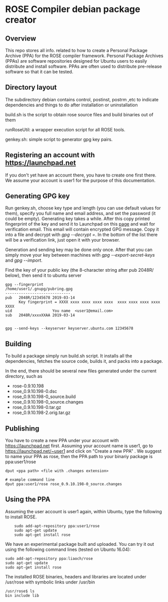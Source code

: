# ROSE Compiler debian package creator

## Overview

This repo stores all info. related to how to create a Personal Package Archive (PPA) for the ROSE compiler framework. Personal Package Archives (PPAs) are software repositories designed for Ubuntu users to easily distribute and install software. PPAs are often used to distribute pre-release software so that it can be tested.

## Directory layout

The subdirectory debian contains control, postinst, postrm ,etc to indicate dependencies and things to do after installation or uninstallation

build.sh is the script to obtain rose source files and build binaries out of them

runRoseUtil: a wrapper execution script for all ROSE tools. 

genkey.sh: simple script to generator gpg key pairs. 

## Registering an account with https://launchpad.net

If you don't yet have an account there, you have to create one first there. We assume your account is user1 for the purpose of this documentation. 

## Generating GPG key

Run genkey.sh, choose key type and length (you can use default values for them), specify you full name and email address, and set the password (it could be empty). Generating key takes a while. After this copy printed fingerprint of the key and send it to Launchpad on this [page](https://launchpad.net/~/+editpgpkeys) and wait for verification email. This email will contain encrypted GPG message. Copy it into a file and decrypt with *gpg --decrypt <file>=*. In the bottom of the list there will be a verification link, just open it with your browser.

Generation and sending key may be done only once. After that you can simply move your key between machines with *gpg --export-secret-keys* and *gpg --import*.

Find the key of your public key (the 8-character string after pub 2048R/ below), then send it to ubuntu server

```
gpg --fingerprint
/home/user1/.gnupg/pubring.gpg
-----------------------------
pub   2048R/12345678 2019-03-14
      Key fingerprint = XXXX xxxx xxxx xxxx xxxx  xxxx xxxx xxxx xxxx XXXX
uid                  You name  <user1@email.com>
sub   2048R/xxxxXXAA 2019-03-14


gpg --send-keys --keyserver keyserver.ubuntu.com 12345678 
```

## Building

To build a package simply run build.sh script. It installs all the dependencies, fetches the source code, builds it, and packs into a package.

In the end, there should be several new files generated under the current directory, such as

* rose-0.9.10.198
* rose_0.9.10.198-0.dsc
* rose_0.9.10.198-0_source.build
* rose_0.9.10.198-0_source.changes
* rose_0.9.10.198-0.tar.gz
* rose_0.9.10.198-2.orig.tar.gz


## Publishing

You have to create a new PPA under your account with https://launchpad.net first. Assuming your account name is user1, go to https://launchpad.net/~user1 and click on "Create a new PPA" . We suggest to name your PPA as rose, then the PPA path to your binariy package is ppa:user1/rose 
 

```
dput <ppa path> <file with .changes extension>

# example command line
dput ppa:user1/rose rose_0.9.10.198-0_source.changes

```
## Using the PPA

Assuming the user account is user1 again, within Ubuntu, type the following to install ROSE. 

```
    sudo add-apt-repository ppa:user1/rose
    sudo apt-get update
    sudo apt-get install rose   
```

We have an experimental package built and uploaded. You can try it out using the following command lines (tested on Ubuntu 16.04):

```
sudo add-apt-repository ppa:liaoch/rose
sudo apt-get update
sudo apt-get install rose
```

The installed ROSE binaries, headers and libraries are located under /usr/rose with symbolic links under /usr/bin 

```
/usr/rose$ ls
bin include lib  
```
